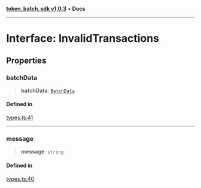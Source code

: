 [**token_batch_sdk v1.0.3**](../index.md) • **Docs**

***

# Interface: InvalidTransactions

## Properties

### batchData

> **batchData**: [`BatchData`](BatchData.md)

#### Defined in

[types.ts:41](https://github.com/aditya172926/token_batch_sdk/blob/413310d1d58f08c5d6ce2f51e73bda377f904c79/src/types.ts#L41)

***

### message

> **message**: `string`

#### Defined in

[types.ts:40](https://github.com/aditya172926/token_batch_sdk/blob/413310d1d58f08c5d6ce2f51e73bda377f904c79/src/types.ts#L40)
